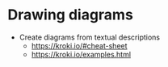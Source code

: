 # Drawing diagrams
* Create diagrams from textual descriptions
    * https://kroki.io/#cheat-sheet
    * https://kroki.io/examples.html
